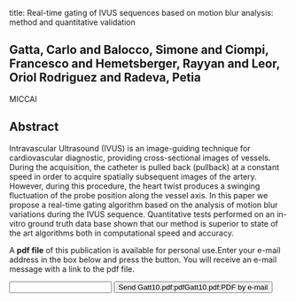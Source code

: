 title: Real-time gating of IVUS sequences based on motion blur analysis: method and quantitative validation

## Gatta, Carlo and Balocco, Simone and Ciompi, Francesco and Hemetsberger, Rayyan and Leor, Oriol Rodriguez and Radeva, Petia
MICCAI


## Abstract
Intravascular Ultrasound (IVUS) is an image-guiding technique for cardiovascular diagnostic, providing cross-sectional images of vessels. During the acquisition, the catheter is pulled back (pullback) at a constant speed in order to acquire spatially subsequent images of the artery. However, during this procedure, the heart twist produces a swinging fluctuation of the probe position along the vessel axis. In this paper we propose a real-time gating algorithm based on the analysis of motion blur variations during the IVUS sequence. Quantitative tests performed on an in-vitro ground truth data base shown that our method is superior to state of the art algorithms both in computational speed and accuracy.

A <b>pdf file</b> of this publication is available for personal use.Enter your e-mail address in the box below and press the button. You will receive an e-mail message with a link to the pdf file.
<form action="sender.php">  <input type="text" name="email">  <input type="submit" value="Send Gatt10.pdf:pdfGatt10.pdf:PDF by e-mail"></form>
